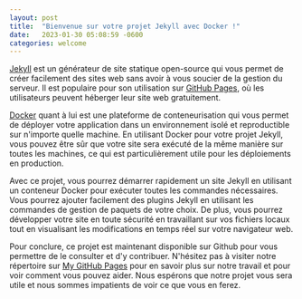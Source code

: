 ```yaml
---
layout: post
title:  "Bienvenue sur votre projet Jekyll avec Docker !"
date:   2023-01-30 05:08:59 -0600
categories: welcome
---
```



[Jekyll](https://jekyllrb.com/) est un générateur de site statique open-source qui vous permet de créer facilement des sites web sans avoir à vous soucier de la gestion du serveur. Il est populaire pour son utilisation sur [GitHub Pages](https://pages.github.com/), où les utilisateurs peuvent héberger leur site web gratuitement.

[Docker](https://www.docker.com/) quant à lui est une plateforme de conteneurisation qui vous permet de déployer votre application dans un environnement isolé et reproductible sur n'importe quelle machine. En utilisant Docker pour votre projet Jekyll, vous pouvez être sûr que votre site sera exécuté de la même manière sur toutes les machines, ce qui est particulièrement utile pour les déploiements en production.

Avec ce projet, vous pourrez démarrer rapidement un site Jekyll en utilisant un conteneur Docker pour exécuter toutes les commandes nécessaires. Vous pourrez ajouter facilement des plugins Jekyll en utilisant les commandes de gestion de paquets de votre choix. De plus, vous pourrez développer votre site en toute sécurité en travaillant sur vos fichiers locaux tout en visualisant les modifications en temps réel sur votre navigateur web.

Pour conclure, ce projet est maintenant disponible sur Github pour vous permettre de le consulter et d'y contribuer. N'hésitez pas à visiter notre répertoire sur [My GitHub Pages](https://github.com/GitSDamien/github-pages) pour en savoir plus sur notre travail et pour voir comment vous pouvez aider. Nous espérons que notre projet vous sera utile et nous sommes impatients de voir ce que vous en ferez.

